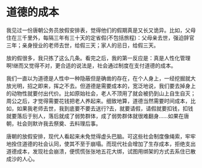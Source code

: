 # 道德的成本

我见过一份唐朝公务员放假安排表，觉得他们的假期真是又长又诡异。比如，父母住在三千里外，每隔三年有三十天的定省假(不包括旅程)：父母亲去世，强迫辞官三年；亲身授业的老师去世，给假三天；家人的忌日，给假三天。 

放的假很多，我只拣了这么几条。看完之后，我的第一反应是：真是人性化管理啊!继而又觉得不对，更合适的说法是，社会通过制度在支付道德的成本。 

我们一直以为道德是人性中一种隐蔽但是确凿的存在，在个人身上，一经挖掘就大放光明，招之即来，挥之不去。但道德是需要成本的，宽泛地说，我们要去掉身上的动物性就要付出代价。比如原始社会，老人不顶用了就会被扔到山上自生自灭；周公之后，才觉得需要花钱把老人养起来。细致地算，道德当然需要时间成本，比如，如果我老师去世，我到底要不要去送行?去，就要请假，请假就要扣钱，扣钱就要落后于别人，落后就成了弱势群体，成了弱势群体就很难翻身……如果在唐朝，社会则默许我去祭奠、去料理后事。 

唐朝的放假安排，现代人看起来未免觉得虚头巴脑。可这些社会制度像绳索，牢牢地拴住道德的社会认同，使其不至于崩塌。而现代社会增加了生存成本，拒绝支出道德成本，发现社会崩溃，便慌慌张张地五花大绑，试图用绑架的方式去系住已散成沙的人心。
